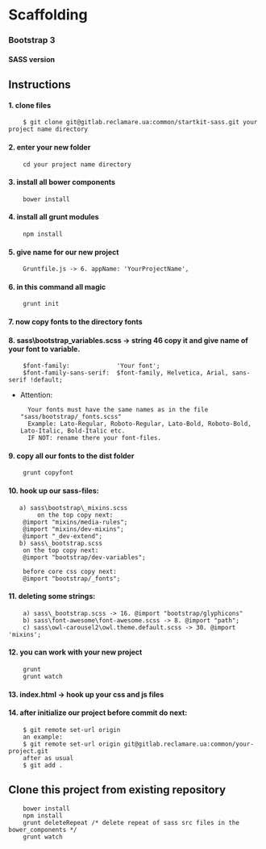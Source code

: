 # Scaffolding 
### Bootstrap 3  
#### SASS version

## Instructions
  
#### 1. clone files
		$ git clone git@gitlab.reclamare.ua:common/startkit-sass.git your project name directory

#### 2. enter your new folder
		cd your project name directory

#### 3. install all bower components
		bower install

#### 4. install all grunt modules
		npm install

#### 5. give name for our new project
		Gruntfile.js -> 6. appName:	'YourProjectName',

#### 6. in this command all magic
		grunt init

#### 7. now copy fonts to the directory fonts

#### 8. sass\bootstrap\_variables.scss -> string 46 copy it and give name of your font to variable.
		$font-family:             'Your font';
		$font-family-sans-serif:  $font-family, Helvetica, Arial, sans-serif !default;

* Attention: 

		Your fonts must have the same names as in the file "sass/bootstrap/_fonts.scss"
		Example: Lato-Regular, Roboto-Regular, Lato-Bold, Roboto-Bold, Lato-Italic, Bold-Italic etc.
		IF NOT: rename there your font-files.

#### 9. copy all our fonts to the dist folder
		grunt copyfont

#### 10. hook up our sass-files:

	   a) sass\bootstrap\_mixins.scss
			on the top copy next:
		@import "mixins/media-rules";
		@import "mixins/dev-mixins";
		@import "_dev-extend";
	   b) sass\_bootstrap.scss
		on the top copy next:
		@import "bootstrap/dev-variables";

		before core css copy next:
		@import "bootstrap/_fonts";

#### 11. deleting some strings:

		a) sass\_bootstrap.scss -> 16. @import "bootstrap/glyphicons"
		b) sass\font-awesome\font-awesome.scss -> 8. @import "path";
		c) sass\owl-carousel2\owl.theme.default.scss -> 30. @import 'mixins';

#### 12. you can work with your new project
		grunt
		grunt watch

#### 13. index.html -> hook up your css and js files

#### 14. after initialize our project before commit do next:
		$ git remote set-url origin 
		an example:
		$ git remote set-url origin git@gitlab.reclamare.ua:common/your-project.git
		after as usual 
		$ git add . 

## 	 Clone this project from existing repository 
		bower install
		npm install
		grunt deleteRepeat /* delete repeat of sass src files in the bower_components */
		grunt watch
